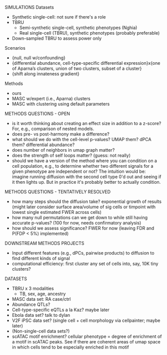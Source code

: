 SIMULATIONS
Datasets
- Synthetic single-cell: not sure if there's a role
- TBRU
    * Semi-synthetic single-cell, synthetic phenotypes (Nghia)
    * Real single-cell (TBRU), synthetic phenotypes (probably preferable)
- Down-sampled TBRU to assess power only

Scenarios
- {null, null w/confounding}
- {differential abundance, cell-type-specific differential expression}x{one of Aparna’s clusters, union of two clusters, subset of a cluster}
- {shift along innateness gradient}

Methods
- ours
- MASC w/expert (i.e., Aparna) clusters
- MASC with clustering using default
  parameters

METHODS QUESTIONS - OPEN
- is it worth thinking about creating an effect size in addition to a z-score? For, e.g., comparison of nested models.
- does pre- vs post-harmony make a difference?
- what should we do with the cell-level p-values? UMAP them? dPCA them? differential abundance?
- does number of neighbors in umap graph matter?
- does the strength of self loops matter? (guess: not really)
- should we have a version of the method where you can condition on a cell population, e.g., to determine whether two different signals for a given phenotype are independent or not? The intuition would be: imagine running diffusion with the second cell type 0'd out and seeing if it then lights up. But in practice it's probably better to actually condition.

METHODS QUESTIONS - TENTATIVELY RESOLVED
- how many steps should the diffusion take? exponential growth of results (might later consider surface area/volume of sig cells or timpoint with lowest single estimated FWER across cells)
- how many null permutations can we get down to while still having accurate p-values? (100 for now, needs confirmatory analysis)
- how should we assess significance? FWER for now (leaving FDR and P(FDP < 5%) implemented)

DOWNSTREAM METHODS PROJECTS
- Input different features (e.g., dPCs, pairwise products) to diffusion to find different kinds of signal
- computational efficiency: first cluster any set of cells into, say, 10K tiny clusters?

DATASETS
- TBRU x 3 modalities
    - TB, sex, age, ancestry
- MASC data set: RA case/ctrl
- Abundance QTLs?
- Cell-type-specific eQTLs a la Kaz? maybe later
- Ebola data set? talk to dylan
- V2F iPSC data set? (single cell + cell morphology via cellpainter; maybe later)
- (Non-single-cell data sets?)
- scATAC motif enrichment? cellular phenotype = degree of enrichment of a motif in scATAC peaks. See if there are coherent areas of umap space in which cells tend to be especially enriched in this motif


